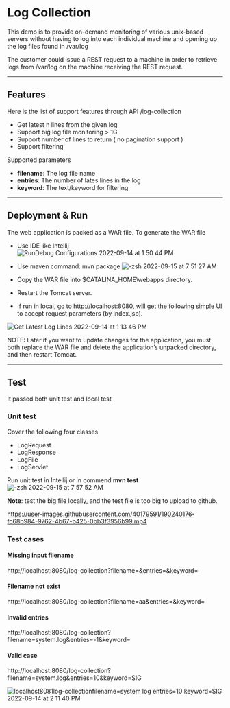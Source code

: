 # Log Collection
This demo is to provide on-demand monitoring of various unix-based
servers without having to log into each individual machine and opening up the log files found in
/var/log

The customer could issue a REST request to a machine in order to retrieve logs from /var/log on the machine receiving the REST request. 

---
## Features 
Here is the list of support features through API /log-collection

- Get latest n lines from the given log
- Support big log file monitoring > 1G
- Support number of lines to return ( no pagination support )
- Support filtering 

Supported parameters
- **filename**: The log file name
- **entries**: The number of lates lines in the log
- **keyword**: The text/keyword for filtering

---

## Deployment & Run
The web application is packed as a WAR file. To generate the WAR file
- Use IDE like Intellij
![RunDebug Configurations 2022-09-14 at 1 50 44 PM](https://user-images.githubusercontent.com/40179591/190226835-346abd68-3bd6-48cc-96ed-7597f5a2ee99.jpg)
- Use maven command: mvn package
![-zsh 2022-09-15 at 7 51 27 AM](https://user-images.githubusercontent.com/40179591/190396962-1baa09fc-4a9a-4811-8899-2db0a7da6a20.jpg)


- Copy the WAR file into $CATALINA_HOME\webapps directory.
- Restart the Tomcat server. 
- If run in local, go to http://localhost:8080, will get the following simple UI to accept request parameters (by index.jsp).

![Get Latest Log Lines 2022-09-14 at 1 13 46 PM](https://user-images.githubusercontent.com/40179591/190219560-64e355f6-c696-441c-a1cd-dd71a14ef42c.jpg)

NOTE: Later if you want to update changes for the application, you must both replace the WAR file and delete the application’s unpacked directory, and then restart Tomcat.

---

## Test
It passed both unit test and local test
### Unit test
Cover the following four classes
- LogRequest
- LogResponse
- LogFile
- LogServlet

Run unit test in Intellij or in commend **mvn test**
![-zsh 2022-09-15 at 7 57 52 AM](https://user-images.githubusercontent.com/40179591/190397900-b994e3d5-d77a-4ad6-83fb-a97ae15cc692.jpg)

**Note**: test the big file locally, and the test file is too big to upload to github.

https://user-images.githubusercontent.com/40179591/190240176-fc68b984-9762-4b67-b425-0bb3f3956b99.mp4


### Test cases
#### Missing input filename
http://localhost:8080/log-collection?filename=&entries=&keyword=
#### Filename not exist
http://localhost:8080/log-collection?filename=aa&entries=&keyword=
#### Invalid entries
http://localhost:8080/log-collection?filename=system.log&entries=-1&keyword=
#### Valid case
http://localhost:8080/log-collection?filename=system.log&entries=10&keyword=SIG

![localhost8081log-collectionfilename=system log entries=10 keyword=SIG 2022-09-14 at 2 11 40 PM](https://user-images.githubusercontent.com/40179591/190230718-5146d62d-27df-4301-82bf-6bc0168eaa57.jpg)
